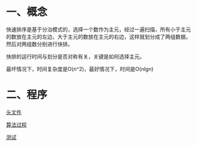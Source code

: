 # 一、概念

快速排序是基于分治模式的，选择一个数作为主元，经过一遍扫描，所有小于主元的数放在主元的左边，大于主元的数放在主元的右边，这样就划分成了两组数据。然后对两组数分别进行快排。

快排的运行时间与划分是否对称有关，关键是如何选择主元。

最坏情况下，时间复杂度是O(n^2)，最好情况下，时间是O(nlgn)

# 二、程序

[头文件](https://github.com/windmissing/exerciseForAlgorithmSecond/blob/master/include/chapter7/quickSort.h)

[算法过程](https://github.com/windmissing/exerciseForAlgorithmSecond/blob/master/src/chapter7/quickSort.cpp)

[测试](https://github.com/windmissing/exerciseForAlgorithmSecond/blob/master/tst/chapter7/quickSortTest.cpp)
